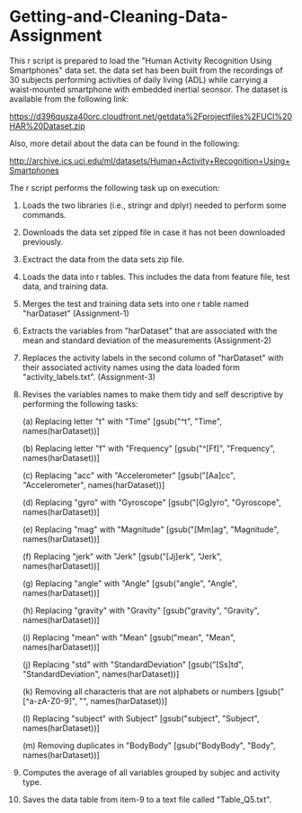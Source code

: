 # Getting-and-Cleaning-Data-Assignment

This r script is prepared to load the "Human Activity Recognition Using Smartphones" data set. 
the data set has been built from the recordings of 30 subjects performing activities of daily living (ADL) while carrying a waist-mounted smartphone with embedded inertial seonsor. 
The dataset is available from the following link: 

https://d396qusza40orc.cloudfront.net/getdata%2Fprojectfiles%2FUCI%20HAR%20Dataset.zip 

Also, more detail about the data can be found in the following:

http://archive.ics.uci.edu/ml/datasets/Human+Activity+Recognition+Using+Smartphones 

The r script performs the following task up on execution: 

1. Loads the two libraries (i.e., stringr and dplyr) needed to perform some commands.
2. Downloads the data set zipped file in case it has not been downloaded previously.
3. Exctract the data from the data sets zip file. 
4. Loads the data into r tables. This includes the data from feature file, test data, and training data. 
5. Merges the test and training data sets into one r table named "harDataset" (Assignment-1)
6. Extracts the variables from "harDataset" that are associated with the mean and standard deviation of the measurements (Assignment-2)
7. Replaces the activity labels in the second column of "harDataset" with their associated activity names using the data loaded form "activity_labels.txt". (Assignment-3)
8. Revises the variables names to make them tidy and self descriptive by performing the following tasks:

    (a) Replacing letter "t" with "Time" [gsub("^t", "Time", names(harDataset))]
    
    (b) Replacing letter "f" with "Frequency" [gsub("^[Ff]", "Frequency", names(harDataset))]
    
    (c) Replacing "acc" with "Accelerometer" [gsub("[Aa]cc", "Accelerometer", names(harDataset))] 
    
    (d) Replacing "gyro" with "Gyroscope" [gsub("[Gg]yro", "Gyroscope", names(harDataset))]
    
    (e) Replacing "mag" with "Magnitude" [gsub("[Mm]ag", "Magnitude", names(harDataset))]
    
    (f) Replacing "jerk" with "Jerk" [gsub("[Jj]erk", "Jerk", names(harDataset))]
    
    (g) Replacing "angle" with "Angle" [gsub("angle", "Angle", names(harDataset))]
    
    (h) Replacing "gravity" with "Gravity" [gsub("gravity", "Gravity", names(harDataset))]
    
    (i) Replacing "mean" with "Mean" [gsub("mean", "Mean", names(harDataset))]
    
    (j) Replacing "std" with "StandardDeviation" [gsub("[Ss]td", "StandardDeviation", names(harDataset))]
    
    (k) Removing all characteris that are not alphabets or numbers [gsub("[^a-zA-Z0-9]", "", names(harDataset))]
    
    (l) Replacing "subject" with Subject" [gsub("subject", "Subject", names(harDataset))]
    
    (m) Removing duplicates in "BodyBody" [gsub("BodyBody", "Body", names(harDataset))]
    
9. Computes the average of all variables grouped by subjec and activity type.
10. Saves the data table from item-9 to a text file called "Table_Q5.txt". 
